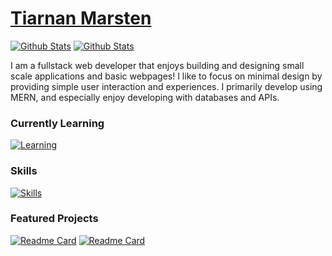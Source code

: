 # [Tiarnan Marsten](https://tkmarsten.github.io/)
[![Github Stats](https://github-readme-stats.vercel.app/api?username=tkmarsten&show_icons=true&rank_icon=github&hide_title=true&hide=issues&theme=jolly&ring_color=3772ff&border_color=00000000)](https://github.com/anuraghazra/github-readme-stats)
[![Github Stats](https://github-readme-stats.vercel.app/api/top-langs/?username=tkmarsten&layout=compact&langs_count=8)](https://github.com/anuraghazra/github-readme-stats)

I am a fullstack web developer that enjoys building and designing small scale applications and basic webpages! I like to focus on minimal design by providing simple user interaction and experiences. I primarily develop using MERN, and especially enjoy developing with databases and APIs. 

### Currently Learning
[![Learning](https://skillicons.dev/icons?i=nextjs,tailwind)](https://skillicons.dev)

### Skills
[![Skills](https://skillicons.dev/icons?i=html,css,js,ts,react,express,nodejs,mongo,java,py,mysql)](https://skillicons.dev)

### Featured Projects
[![Readme Card](https://github-readme-stats.vercel.app/api/pin/?username=tkmarsten&repo=kentkendo&theme=dracula&border_color=00000000)](https://github.com/tkmarsten/kentkendo)
[![Readme Card](https://github-readme-stats.vercel.app/api/pin/?username=tkmarsten&repo=federalwaykendo&theme=dracula&border_color=00000000)](https://github.com/tkmarsten/federalwaykendo)

